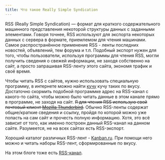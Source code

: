 ```yaml
---
title: Что такое Really Simple Syndication
---
```


RSS (Really Simple Syndication) — формат для краткого содержательного
машинного представления некоторой структуры данных с заданными
элементами. Говоря точнее, RSS используют для экспорта некоторых данных
с сервера в формате, приемлемом для чтения машинами. Самое
распространённое применение RSS - ленты последних новостей, объявлений,
тем форума и т.п. Подобный экспорт нужен для того, чтобы пользователи,
используя программы для чтения RSS, могли получить сведения о свежей
информации, не заходя собственно на сайт, а просто запрашивая RSS-ленту
этого сайта, экономя трафик и своё время.

Чтобы читать RSS с сайтов, нужно использовать специальную программу, в
интернете можно найти [кучу][] кучу таких по вкусу. Достаточно скормить
подобной программке адрес на RSS-канал с какого-то сайта, чтобы можно
было читать данные в этом канале прямо в программе, не заходя на сайт.
~~Я для чтения RSS использую свой почтовый клиент [Mozilla
Thunderbird][].~~ Обычно RSS-ленты содержат общие/краткие сведения и
ссылку, пройдя по которой можно уже попасть на сам сайт и прочесть
полную информацию. Хотя, это всё зависит от того, как именно построен
данный RSS-канал на данном сайте. Разумеется, не на всех сайтах есть
RSS-экспорт.

Хороший каталог различных RSS-лент - [Kanban.ru][]. При помощи него
можно и читать наборы RSS-лент, сформированные по вкусу.

На этом блоге тоже есть [RSS-канал][].

  [кучу]: https://web.archive.org/web/20090314064610/http://www.google.ru/search?hl=ru&amp;q=%D0%9F%D1%80%D0%BE%D0%B3%D1%80%D0%B0%D0%BC%D0%BC%D1%8B+%D0%B4%D0%BB%D1%8F+%D1%87%D1%82%D0%B5%D0%BD%D0%B8%D1%8F+RSS&amp;btnG=%D0%9F%D0%BE%D0%B8%D1%81%D0%BA&amp;lr=
  [Mozilla Thunderbird]: https://web.archive.org/web/20090314064610/http://www.mozilla.ru/products/thunderbird/
  [Kanban.ru]: https://web.archive.org/web/20090314064610/http://www.kanban.ru/
  [RSS-канал]: /web/20090314064610/http://sphinx.net.ru:80/feeds/blog/30
